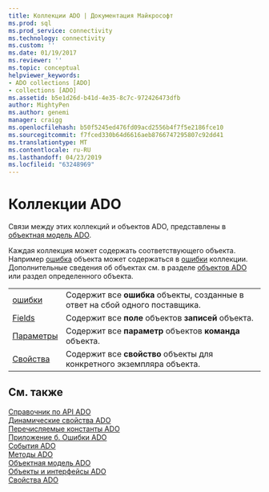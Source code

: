 ```yaml
---
title: Коллекции ADO | Документация Майкрософт
ms.prod: sql
ms.prod_service: connectivity
ms.technology: connectivity
ms.custom: ''
ms.date: 01/19/2017
ms.reviewer: ''
ms.topic: conceptual
helpviewer_keywords:
- ADO collections [ADO]
- collections [ADO]
ms.assetid: b5e1d26d-b41d-4e35-8c7c-972426473dfb
author: MightyPen
ms.author: genemi
manager: craigg
ms.openlocfilehash: b50f5245ed476fd09acd2556b4f7f5e2186fce10
ms.sourcegitcommit: f7fced330b64d6616aeb8766747295807c92dd41
ms.translationtype: MT
ms.contentlocale: ru-RU
ms.lasthandoff: 04/23/2019
ms.locfileid: "63248969"
---
```

# <a name="ado-collections"></a>Коллекции ADO
Связи между этих коллекций и объектов ADO, представлены в [объектная модель ADO](../../../ado/reference/ado-api/ado-object-model.md).  
  
 Каждая коллекция может содержать соответствующего объекта. Например [ошибка](../../../ado/reference/ado-api/error-object.md) объекта может содержаться в [ошибки](../../../ado/reference/ado-api/errors-collection-ado.md) коллекции. Дополнительные сведения об объектах см. в разделе [объектов ADO](../../../ado/reference/ado-api/ado-objects-and-interfaces.md) или раздел определенного объекта.  
  
|||  
|-|-|  
|[ошибки](../../../ado/reference/ado-api/errors-collection-ado.md)|Содержит все **ошибка** объекты, созданные в ответ на сбой одного поставщика.|  
|[Fields](../../../ado/reference/ado-api/fields-collection-ado.md)|Содержит все **поле** объектов **записей** объекта.|  
|[Параметры](../../../ado/reference/ado-api/parameters-collection-ado.md)|Содержит все **параметр** объектов **команда** объекта.|  
|[Свойства](../../../ado/reference/ado-api/properties-collection-ado.md)|Содержит все **свойство** объекты для конкретного экземпляра объекта.|  
  
## <a name="see-also"></a>См. также  
 [Справочник по API ADO](../../../ado/reference/ado-api/ado-api-reference.md)   
 [Динамические свойства ADO](../../../ado/reference/ado-api/ado-dynamic-properties.md)   
 [Перечисляемые константы ADO](../../../ado/reference/ado-api/ado-enumerated-constants.md)   
 [Приложение б. Ошибки ADO](../../../ado/guide/appendixes/appendix-b-ado-errors.md)   
 [События ADO](../../../ado/reference/ado-api/ado-events.md)   
 [Методы ADO](../../../ado/reference/ado-api/ado-methods.md)   
 [Объектная модель ADO](../../../ado/reference/ado-api/ado-object-model.md)   
 [Объекты и интерфейсы ADO](../../../ado/reference/ado-api/ado-objects-and-interfaces.md)   
 [Свойства ADO](../../../ado/reference/ado-api/ado-properties.md)

